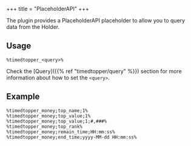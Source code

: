 +++
title = "PlaceholderAPI"
+++

The plugin provides a PlaceholderAPI placeholder to allow you to query data from the Holder.

## Usage

```
%timedtopper_<query>%
```

Check the [Query]({{% ref "timedtopper/query" %}}) section for more information about how to set the `<query>`.

## Example

```
%timedtopper_money;top_name;1%
%timedtopper_money;top_value;1%
%timedtopper_money;top_value;1;#,###%
%timedtopper_money;top_rank%
%timedtopper_money;remain_time;HH:mm:ss%
%timedtopper_money;end_time;yyyy-MM-dd HH:mm:ss%
```
